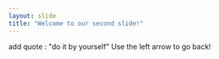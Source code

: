 ```yaml
---
layout: slide
title: "Welcome to our second slide!"
---
```

add quote : "do it by yourself"
Use the left arrow to go back!
